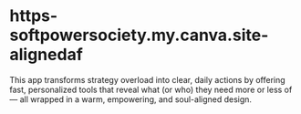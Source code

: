 # https-softpowersociety.my.canva.site-alignedaf
This app transforms strategy overload into clear, daily actions by offering fast, personalized tools that reveal what (or who) they need more or less of — all wrapped in a warm, empowering, and soul-aligned design.
